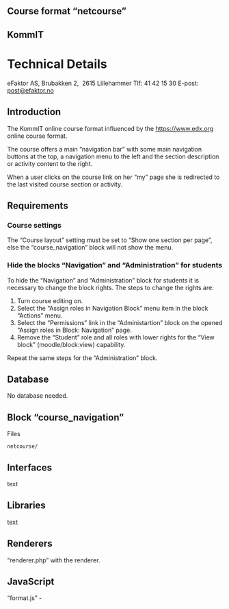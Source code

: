 ## Course format “netcourse”
## KommIT
# Technical Details

eFaktor AS, Brubakken 2,  2615 Lillehammer
Tlf: 41 42 15 30
E-post: post@efaktor.no


## Introduction
The KommIT online course format influenced by the https://www.edx.org online course format.

The course offers a main “navigation bar” with some main navigation buttons at the top, a navigation menu to the left and the section description or activity content to the right.

When a user clicks on the course link on her “my” page she is redirected to the last visited course section or activity.

## Requirements
### Course settings
The “Course layout” setting must be set to “Show one section per page”, else the “course_navigation” block will not show the menu.

### Hide the blocks “Navigation” and “Administration” for students
To hide the “Navigation” and “Administration” block for students it is necessary to change the block rights. The steps to change the rights are:

1. Turn course editing on.
2. Select the  “Assign roles in Navigation Block” menu item in the block “Actions” menu.
3. Select the “Permissions” link in the “Administartion” block on the opened “Assign roles in Block: Navigation” page.
4. Remove the “Student” role and all roles with lower rights for the “View block” (moodle/block:view) capability.

Repeat the same steps for the “Administration” block.

## Database
No database needed.

## Block “course_navigation”
Files
```
netcourse/
```

## Interfaces
text

## Libraries
text

## Renderers
“renderer.php” with the renderer.

## JavaScript
“format.js” - 